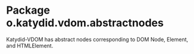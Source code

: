 # Package o.katydid.vdom.abstractnodes

Katydid-VDOM has abstract nodes corresponding to DOM Node, Element, and HTMLElement.

